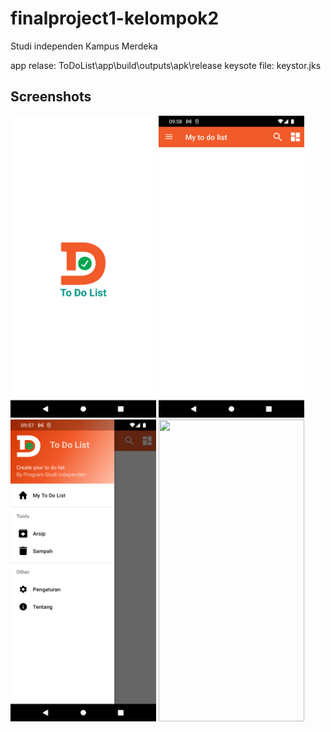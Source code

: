 # finalproject1-kelompok2

Studi independen Kampus Merdeka

app relase: ToDoList\app\build\outputs\apk\release
keysote file: keystor.jks

## Screenshots

<img src="https://github.com/nuryadincjr/finalproject1-kelompok2/blob/newfitur/img/1.png" width="233" height="483"> <img src="https://github.com/nuryadincjr/finalproject1-kelompok2/blob/newfitur/img/2.png" width="233" height="483"> <img src="https://github.com/nuryadincjr/finalproject1-kelompok2/blob/newfitur/img/3.png" width="233" height="483"> <img src="https://github.com/nuryadincjr/finalproject1-kelompok2/blob/newfitur/img/4.mp4" width="233" height="483">

